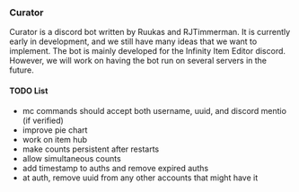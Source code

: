 ### Curator
Curator is a discord bot written by Ruukas and RJTimmerman.
It is currently early in development, and we still have many ideas that we want to implement. The bot is mainly developed for the Infinity Item Editor discord. However, we will work on having the bot run on several servers in the future.

#### TODO List

 - mc commands should accept both username, uuid, and discord mentio (if verified)
 - improve pie chart
 - work on item hub
 - make counts persistent after restarts
 - allow simultaneous counts
 - add timestamp to auths and remove expired auths
 - at auth, remove uuid from any other accounts that might have it